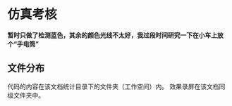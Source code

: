 # 仿真考核

**暂时只做了检测蓝色，其余的颜色光线不太好，我过段时间研究一下在小车上放个“手电筒”**

## 文件分布
代码的内容在该文档统计目录下的文件夹（工作空间）内。
效果录屏在该文档同级文件夹中。
